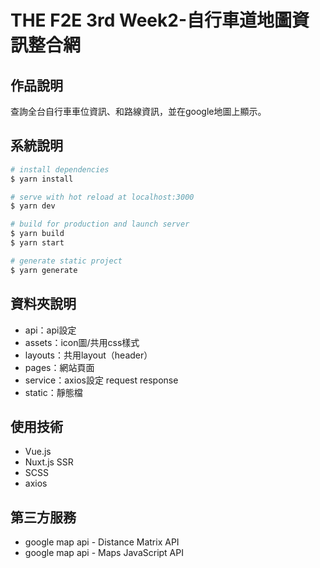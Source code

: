 # THE F2E 3rd Week2-自行車道地圖資訊整合網

## 作品說明
查詢全台自行車車位資訊、和路線資訊，並在google地圖上顯示。

## 系統說明
```bash
# install dependencies
$ yarn install

# serve with hot reload at localhost:3000
$ yarn dev

# build for production and launch server
$ yarn build
$ yarn start

# generate static project
$ yarn generate
```

## 資料夾說明
* api：api設定
* assets：icon圖/共用css樣式
* layouts：共用layout（header）
* pages：網站頁面
* service：axios設定 request response
* static：靜態檔


## 使用技術
* Vue.js
* Nuxt.js SSR
* SCSS
* axios


## 第三方服務
* google map api - Distance Matrix API
* google map api - Maps JavaScript API

